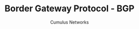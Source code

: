 ---
title: Border Gateway Protocol - BGP
author: Cumulus Networks
weight: 520
product: SONiC
version: 201911_MUR5
siteSlug: sonic
---